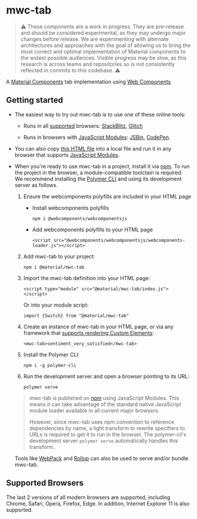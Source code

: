 # mwc-tab

> :warning: These components are a work in progress. They are pre-release and should be considered experimental, as they may undergo major changes before release. We are experimenting with alternate architectures and approaches with the goal of allowing us to bring the most correct and optimal implementation of Material components to the widest possible audiences. Visible progress may be slow, as this research is across teams and repositories so is not consistently reflected in commits to this codebase. :warning:

A [Material Components](https://material.io/develop/) tab implementation using [Web Components](https://www.webcomponents.org/introduction)

## Getting started

 * The easiest way to try out mwc-tab is to use one of these online tools:

    * Runs in all [supported](#supported-browsers) browsers: [StackBlitz](https://stackblitz.com/edit/mwc-icon-example?file=index.js), [Glitch](https://glitch.com/edit/#!/mwc-icon-example?path=index.html)

    * Runs in browsers with [JavaScript Modules](https://caniuse.com/#search=modules): [JSBin](http://jsbin.com/qibisux/edit?html,output),
    [CodePen](https://codepen.io/azakus/pen/deZLja).

* You can also copy [this HTML file](https://gist.githubusercontent.com/azakus/f01e9fc2ed04e781ad5a52ded7b296e7/raw/266f2f4f91cbfe89b2acc6ec63957b1a3cfe9b39/index.html) into a local file and run it in any browser that supports [JavaScript Modules]((https://caniuse.com/#search=modules)).

* When you're ready to use mwc-tab in a project, install it via [npm](https://www.npmjs.com/). To run the project in the browser, a module-compatible toolctain is required. We recommend installing the [Polymer CLI](https://github.com/Polymer/polymer-cli) and using its development server as follows.

  1. Ensure the webcomponents polyfills are included in your HTML page

      - Install webcomponents polyfills

          ```npm i @webcomponents/webcomponentsjs```

      - Add webcomponents polyfills to your HTML page

          ```<script src="@webcomponents/webcomponentsjs/webcomponents-loader.js"></script>```

  1. Add mwc-tab to your project:

      ```npm i @material/mwc-tab```

  1. Import the mwc-tab definition into your HTML page:

      ```<script type="module" src="@material/mwc-tab/index.js"></script>```

      Or into your module script:

      ```import {Switch} from "@material/mwc-tab"```

  1. Create an instance of mwc-tab in your HTML page, or via any framework that [supports rendering Custom Elements](https://custom-elements-everywhere.com/):

      ```<mwc-tab>sentiment_very_satisfied</mwc-tab>```

  1. Install the Polymer CLI:

      ```npm i -g polymer-cli```

  1. Run the development server and open a browser pointing to its URL:

      ```polymer serve```

  > mwc-tab is published on [npm](https://www.npmjs.com/package/@material/mwc-tab) using JavaScript Modules.
  This means it can take advantage of the standard native JavaScript module loader available in all current major browsers.
  >
  > However, since mwc-tab uses npm convention to reference dependencies by name, a light transform to rewrite specifiers to URLs is required to get it to run in the browser. The polymer-cli's development server `polymer serve` automatically handles this transform.

  Tools like [WebPack](https://webpack.js.org/) and [Rollup](https://rollupjs.org/) can also be used to serve and/or bundle mwc-tab.

## Supported Browsers

The last 2 versions of all modern browsers are supported, including
Chrome, Safari, Opera, Firefox, Edge. In addition, Internet Explorer 11 is also supported.